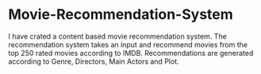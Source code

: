 # Movie-Recommendation-System
I have crated a content based movie recommendation system. The recommendation system takes an input and recommend movies from the top 250 rated movies according to IMDB. Recommendations are generated according to Genre, Directors, Main Actors and Plot.

